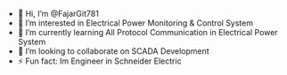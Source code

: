 - 👋 Hi, I’m @FajarGit781
- 👀 I’m interested in Electrical Power Monitoring & Control System
- 🌱 I’m currently learning All Protocol Communication in Electrical Power System
- 💞️ I’m looking to collaborate on SCADA Development
- ⚡ Fun fact: Im Engineer in Schneider Electric

<!---
FajarGit781/FajarGit781 is a ✨ special ✨ repository because its `README.md` (this file) appears on your GitHub profile.
You can click the Preview link to take a look at your changes.
--->

